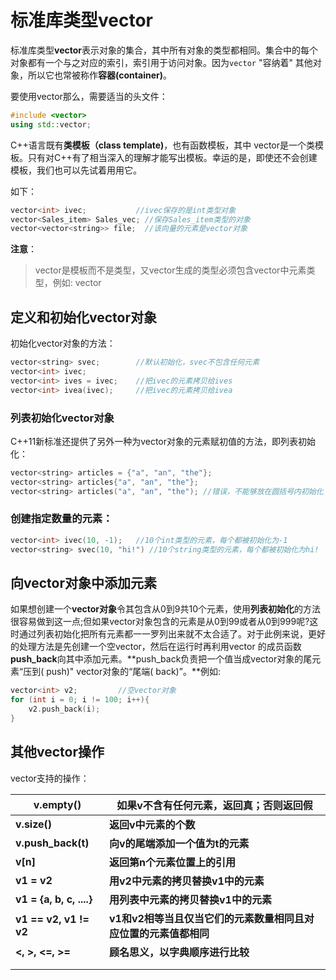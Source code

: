 # 标准库类型vector

标准库类型**vector**表示对象的集合，其中所有对象的类型都相同。集合中的每个对象都有一个与之对应的索引，索引用于访问对象。因为`vector` "容纳着" 其他对象，所以它也常被称作**容器(container)**。

要使用vector那么，需要适当的头文件：

```c++
#include <vector>
using std::vector;
```

C++语言既有**类模板（class template)**，也有函数模板，其中 vector是一个类模板。只有对C++有了相当深入的理解才能写出模板。幸运的是，即使还不会创建模板，我们也可以先试着用用它。

如下：

```c++
vector<int> ivec;			//ivec保存的是int类型对象
vector<Sales_item> Sales_vec; //保存Sales_item类型的对象
vector<vector<string>> file;  //该向量的元素是vector对象
```



**注意**：

> vector是模板而不是类型，又vector生成的类型必须包含vector中元素类型，例如: vector<int>

## 定义和初始化vector对象

初始化vector对象的方法：

```c++
vector<string> svec;        //默认初始化，svec不包含任何元素
vector<int> ivec;
vector<int> ives = ivec;	//把ivec的元素拷贝给ives
vector<int> ivea(ivec);		//把ivec的元素拷贝给ivea

```

### 列表初始化vector对象

C++11新标准还提供了另外一种为vector对象的元素赋初值的方法，即列表初始化：

```c++
vector<string> articles = {"a", "an", "the"};
vector<string> articles{"a", "an", "the"};
vector<string> articles("a", "an", "the"); //错误，不能够放在圆括号内初始化
```



### 创建指定数量的元素：

```c++
vector<int> ivec(10, -1);	//10个int类型的元素，每个都被初始化为-1
vector<string> svec(10, "hi!") //10个string类型的元素，每个都被初始化为hi!
```



## 向vector对象中添加元素

如果想创建一个**vector对象**令其包含从0到9共10个元素，使用**列表初始化**的方法很容易做到这一点;但如果vector对象包含的元素是从0到99或者从0到999呢?这时通过列表初始化把所有元素都一一罗列出来就不太合适了。对于此例来说，更好的处理方法是先创建一个空vector，然后在运行时再利用vector 的成员函数**push_back**向其中添加元素。**push_back负责把一个值当成vector对象的尾元素“压到( push)" vector对象的“尾端( back)”。**例如:

```c++
vector<int> v2;			//空vector对象
for (int i = 0; i != 100; i++){
    v2.push_back(i);
}
```



## 其他vector操作

vector支持的操作：

| **v.empty()**            | **如果v不含有任何元素，返回真；否则返回假**                  |
| ------------------------ | ------------------------------------------------------------ |
| **v.size()**             | **返回v中元素的个数**                                        |
| **v.push_back(t)**       | **向v的尾端添加一个值为t的元素**                             |
| **v[n]**                 | **返回第n个元素位置上的引用**                                |
| **v1 = v2**              | **用v2中元素的拷贝替换v1中的元素**                           |
| **v1 = {a, b, c, ....}** | **用列表中元素的拷贝替换v1中的元素**                         |
| **v1 == v2, v1 != v2**   | **v1和v2相等当且仅当它们的元素数量相同且对应位置的元素值都相同** |
| **<, >, <=, >=**         | **顾名思义，以字典顺序进行比较**                             |
|                          |                                                              |
|                          |                                                              |

